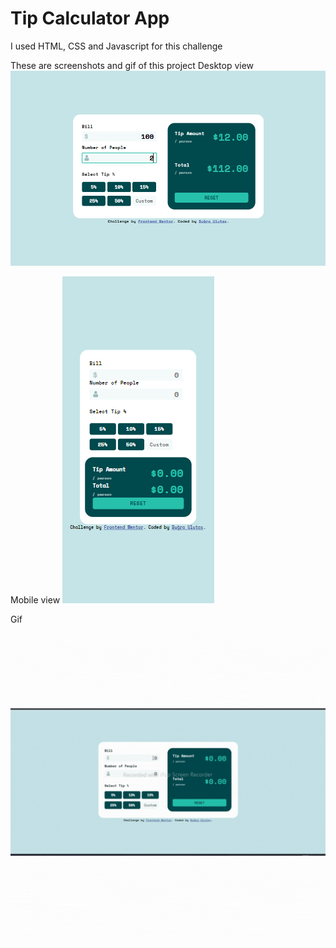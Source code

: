 # Tip Calculator App 

I used HTML, CSS and Javascript for this challenge 

These are screenshots and gif of this project
Desktop view
![desktop](ssdesktop.png) 

Mobile view 
![mobile](ssmobile.png)

Gif
![gif](tip-calc-gif.gif)